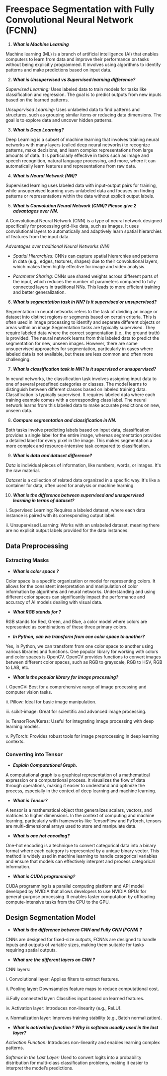 # Freespace Segmentation with Fully Convolutional Neural Network (FCNN)

1. ***What is Machine Learning***

Machine learning (ML) is a branch of artificial intelligence (AI) that enables computers to learn from data and improve their performance on tasks without being explicitly programmed. It involves using algorithms to identify patterns and make predictions based on input data.

2. ***What is Unsupervised vs Supervised learning difference?***

_Supervised Learning:_ Uses labeled data to train models for tasks like classification and regression. The goal is to predict outputs from new inputs based on the learned patterns.

_Unsupervised Learning:_ Uses unlabeled data to find patterns and structures, such as grouping similar items or reducing data dimensions. The goal is to explore data and uncover hidden patterns.
 

3. ***What is Deep Learning?***

Deep Learning is a subset of machine learning that involves training neural networks with many layers (called deep neural networks) to recognize patterns, make decisions, and learn complex representations from large amounts of data. It is particularly effective in tasks such as image and speech recognition, natural language processing, and more, where it can automatically learn features and representations from raw data.

4. ***What is Neural Network (NN)?*** 

Supervised learning uses labeled data with input-output pairs for training, while unsupervised learning uses unlabeled data and focuses on finding patterns or representations within the data without explicit output labels.

5. ***What is Convolution Neural Network (CNN)? Please give 2 advantages over NN.***

A Convolutional Neural Network (CNN) is a type of neural network designed specifically for processing grid-like data, such as images. It uses convolutional layers to automatically and adaptively learn spatial hierarchies of features from the input data.

*Advantages over traditional Neural Networks (NN)*

+ _Spatial Hierarchies:_ CNNs can capture spatial hierarchies and patterns in data (e.g., edges, textures, shapes) due to their convolutional layers, which makes them highly effective for image and video analysis.

+ _Parameter Sharing:_ CNNs use shared weights across different parts of the input, which reduces the number of parameters compared to fully connected layers in traditional NNs. This leads to more efficient training and better generalization.

6. ***What is segmentation task in NN? Is it supervised or unsupervised?***

Segmentation in neural networks refers to the task of dividing an image or dataset into distinct regions or segments based on certain criteria. This is often used in image processing to identify and separate different objects or areas within an image.Segmentation tasks are typically supervised. They require labeled data where the correct segmentation (i.e., the ground truth) is provided. The neural network learns from this labeled data to predict the segmentation for new, unseen images. However, there are some unsupervised approaches for segmentation, particularly in cases where labeled data is not available, but these are less common and often more challenging.

7. ***What is classification task in NN? Is it supervised or unsupervised?***

In neural networks, the classification task involves assigning input data to one of several predefined categories or classes. The model learns to distinguish between different classes based on labeled training data. Classification is typically supervised. It requires labeled data where each training example comes with a corresponding class label. The neural network learns from this labeled data to make accurate predictions on new, unseen data.

8.  ***Compare segmentation and classification in NN.***

Both tasks involve predicting labels based on input data, classification provides a single label for the entire image, whereas segmentation provides a detailed label for every pixel in the image. This makes segmentation a more complex and resource-intensive task compared to classification.

9. ***What is data and dataset difference?***

_Data_ is individual pieces of information, like numbers, words, or images. It's the raw material.   

_Dataset_ is a collection of related data organized in a specific way. It's like a container for data, often used for analysis or machine learning.

10. ***What is the difference between supervised and unsupervised learning in terms of dataset?***

i. Supervised Learning: Requires a labeled dataset, where each data instance is paired with its corresponding output label.

ii. Unsupervised Learning: Works with an unlabeled dataset, meaning there are no explicit output labels provided for the data instances.



## Data Preprocessing

### Extracting Masks

- ***What is color space ?***

Color space is a specific organization or model for representing colors. It allows for the consistent interpretation and manipulation of color information by algorithms and neural networks. Understanding and using different color spaces can significantly impact the performance and accuracy of AI models dealing with visual data.

- ***What RGB stands for ?***

RGB stands for Red, Green, and Blue, a color model where colors are represented as combinations of these three primary colors.

- ***In Python, can we transform from one color space to another?***

Yes, in Python, we can transform from one color space to another using various libraries and functions. One popular library for working with colors and color spaces is OpenCV. OpenCV provides functions to convert images between different color spaces, such as RGB to grayscale, RGB to HSV, RGB to LAB, etc.

- ***What is the popular library for image processing?***

i.  OpenCV: Best for a comprehensive range of image processing and computer vision tasks.

ii.  Pillow: Ideal for basic image manipulation.

iii.  scikit-image: Great for scientific and advanced image processing.

iv.  TensorFlow/Keras: Useful for integrating image processing with deep learning models.

v. PyTorch: Provides robust tools for image preprocessing in deep learning contexts.

### Converting into Tensor

- ***Explain Computational Graph.***

A computational graph is a graphical representation of a mathematical expression or a computational process. It visualizes the flow of data through operations, making it easier to understand and optimize the process, especially in the context of deep learning and machine learning.

- ***What is Tensor?***

A tensor is a mathematical object that generalizes scalars, vectors, and matrices to higher dimensions. In the context of computing and machine learning, particularly with frameworks like TensorFlow and PyTorch, tensors are multi-dimensional arrays used to store and manipulate data.

- ***What is one hot encoding?***

One-hot encoding is a technique to convert categorical data into a binary format where each category is represented by a unique binary vector. This method is widely used in machine learning to handle categorical variables and ensure that models can effectively interpret and process categorical information.

- ***What is CUDA programming?***

CUDA programming is a parallel computing platform and API model developed by NVIDIA that allows developers to use NVIDIA GPUs for general-purpose processing. It enables faster computation by offloading compute-intensive tasks from the CPU to the GPU.


## Design Segmentation Model

- ***What is the difference between CNN and Fully CNN (FCNN) ?***

CNNs are designed for fixed-size outputs, FCNNs are designed to handle inputs and outputs of variable sizes, making them suitable for tasks requiring spatial outputs.

- ***What are the different layers on CNN ?***

CNN layers:

i.  Convolutional layer: Applies filters to extract features.  

ii. Pooling layer: Downsamples feature maps to reduce computational cost.   

iii.Fully connected layer: Classifies input based on learned features.

iv. Activation layer: Introduces non-linearity (e.g., ReLU).   

v. Normalization layer: Improves training stability (e.g., Batch normalization).

- ***What is activation function ? Why is softmax usually used in the last layer?***

_Activation Function:_ Introduces non-linearity and enables learning complex patterns.

_Softmax in the Last Layer:_ Used to convert logits into a probability distribution for multi-class classification problems, making it easier to interpret the model’s predictions.






